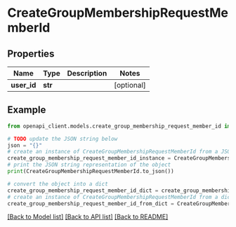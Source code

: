 # CreateGroupMembershipRequestMemberId


## Properties

Name | Type | Description | Notes
------------ | ------------- | ------------- | -------------
**user_id** | **str** |  | [optional] 

## Example

```python
from openapi_client.models.create_group_membership_request_member_id import CreateGroupMembershipRequestMemberId

# TODO update the JSON string below
json = "{}"
# create an instance of CreateGroupMembershipRequestMemberId from a JSON string
create_group_membership_request_member_id_instance = CreateGroupMembershipRequestMemberId.from_json(json)
# print the JSON string representation of the object
print(CreateGroupMembershipRequestMemberId.to_json())

# convert the object into a dict
create_group_membership_request_member_id_dict = create_group_membership_request_member_id_instance.to_dict()
# create an instance of CreateGroupMembershipRequestMemberId from a dict
create_group_membership_request_member_id_from_dict = CreateGroupMembershipRequestMemberId.from_dict(create_group_membership_request_member_id_dict)
```
[[Back to Model list]](../README.md#documentation-for-models) [[Back to API list]](../README.md#documentation-for-api-endpoints) [[Back to README]](../README.md)


